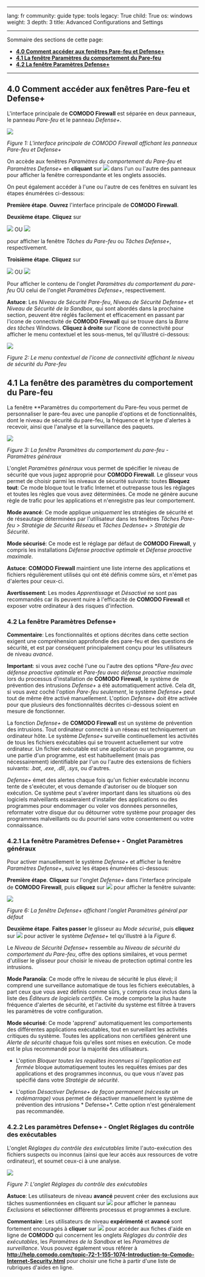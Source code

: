 

---

lang: fr
community: guide
type: tools
legacy: True
child: True
os: windows
weight: 3
depth: 3
title: Advanced Configurations and Settings

---

Sommaire des sections de cette page:

- [**4.0 Comment accéder aux fenêtres Pare-feu et Defense+**](#4.0)
- [**4.1 La fenêtre Paramètres du comportement du Pare-feu**](#4.1)
- [**4.2 La fenêtre Paramètres Defense+**](#4.2)

-------

<a name="4.0"></a>
## 4.0 Comment accéder aux fenêtres Pare-feu et Defense+ ##

L'interface principale de **COMODO Firewall** est séparée en deux panneaux, le panneau *Pare-feu* et le panneau *Defense+*.

![](/sbox/screen/comodo-fr/80.png)

*Figure 1: L'interface principale de COMODO Firewall affichant les panneaux Pare-feu et Defense+*

On accède aux fenêtres *Paramètres du comportement du Pare-feu* et *Paramètres Defense+* en **cliquant** sur ![](/sbox/screen/comodo-fr/43.png) dans l'un ou l'autre des panneaux pour afficher la fenêtre correspondante et les onglets associés.

On peut également accéder à l'une ou l'autre de ces fenêtres en suivant les étapes énumérées ci-dessous: 

**Première étape**. **Ouvrez** l'interface principale de **COMODO Firewall**. 

**Deuxième étape**. **Cliquez** sur

![](/sbox/screen/comodo-fr/60.png) OU ![](/sbox/screen/comodo-fr/81.png)

pour afficher la fenêtre *Tâches du Pare-feu* ou *Tâches Defense+*, respectivement.

**Troisième étape**. **Cliquez** sur

![](/sbox/screen/comodo-fr/82.png) OU ![](/sbox/screen/comodo-fr/83.png) 

Pour afficher le contenu de l'onglet *Paramètres du comportement du pare-feu* OU celui de l'onglet *Paramètres Defense+*, respectivement.

**Astuce**: Les *Niveau de Sécurité Pare-feu*, *Niveau de Sécurité Defense+* et *Niveau de Sécurité de la Sandbox*, qui sont abordés dans la prochaine section, peuvent être réglés facilement et efficacement en passant par l'icone de connectivité de **COMODO Firewall** qui se trouve dans la *Barre des tâches* Windows. **Cliquez à droite** sur l'icone de connectivité pour afficher le menu contextuel et les sous-menus, tel qu'illustré ci-dessous: 

![](/sbox/screen/comodo-fr/84.png)

*Figure 2: Le menu contextuel de l'icone de connectivité affichant le niveau de sécurité du Pare-feu* 

<a name="4.1"></a>
## 4.1 La fenêtre des paramètres du comportement du Pare-feu ##

La fenêtre **Paramètres du comportement du Pare-feu vous permet de personnaliser le pare-feu avec une panoplie d'options et de fonctionnalités, dont le niveau de sécurité du pare-feu, la fréquence et le type d'alertes à recevoir, ainsi que l'analyse et la surveillance des paquets.

![](/sbox/screen/comodo-fr/44.png)

*Figure 3: La fenêtre Paramètres du comportement du pare-feu - Paramètres généraux*

L'onglet *Paramètres généraux* vous permet de spécifier le niveau de sécurité que vous jugez approprié pour **COMODO Firewall**. Le glisseur vous permet de choisir parmi les niveaux de sécurité suivants:
toutes 
**Bloquez tout**: Ce mode bloque tout le trafic Internet et outrepasse tous les réglages et toutes les règles que vous avez déterminées. Ce mode ne génère aucune règle de trafic pour les applications et n'enregistre pas leur comportement.

**Mode avancé**: Ce mode applique *uniquement* les stratégies de sécurité et de réseautage déterminées par l'utilisateur dans les fenêtres *Tâches Pare-feu > Stratégie de Sécurité Réseau* et *Tâches Dedense+ > Stratégie de Sécurité*.

**Mode sécurisé**: Ce mode est le réglage par défaut de **COMODO Firewall**, y compris les installations *Défense proactive optimale* et *Défense proactive maximale*.

**Astuce**: **COMODO Firewall** maintient une liste interne des applications et fichiers régulièrement utilisés qui ont été définis comme sûrs, et n'émet pas d'alertes pour ceux-ci.

**Avertissement**: Les modes *Apprentissage* et *Désactivé* ne sont pas recommandés car ils peuvent nuire à l'efficacité de **COMODO Firewall** et exposer votre ordinateur à des risques d'infection.

<a name="4.2"></a>
### 4.2 La fenêtre Paramètres Defense+ ###

**Commentaire**: Les fonctionnalités et options décrites dans cette section exigent une compréhension approfondie des pare-feu et des questions de sécurité, et est par conséquent principalement conçu pour les utilisateurs de niveau *avancé*.

**Important**: si vous avez coché l'une ou l'autre des options **Pare-feu avec défense proactive optimale* et *Pare-feu avec défense proactive maximale* lors du processus d'installation de **COMODO Firewall**, le système de prévention des intrusions *Defense+* a été automatiquement activé. Cela dit, si vous avez coché l'option *Pare-feu seulement*, le système *Defense+* peut tout de même être activé manuellement. L'option *Defense+* doit être activée pour que plusieurs des fonctionnalités décrites ci-dessous soient en mesure de fonctionner.

La fonction *Defense+* de **COMODO Firewall**  est un système de prévention des intrusions. Tout ordinateur connecté à un réseau est techniquement un ordinateur hôte. Le système *Defense+* surveille continuellement les activités de tous les fichiers exécutables qui se trouvent actuellement sur votre ordinateur. Un fichier exécutable est une application ou un programme, ou une partie d'un programme, est est habituellement (mais pas nécessairement) identifiable par l'un ou l'autre des extensions de fichiers suivants: *.bat*, *.exe*, *.dll*, *.sys*, ou d'autres. 

*Defense+* émet des alertes chaque fois qu'un fichier exécutable inconnu tente de s'exécuter, et vous demande d'autoriser ou de bloquer son exécution. Ce système peut s'avérer important dans les situations où des logiciels malveillants essaieraient d'installer des applications ou des programmes pour endommager ou voler vos données personnelles, reformater votre disque dur ou  détourner votre système pour propager des programmes malveillants ou du pourriel sans votre consentement ou votre connaissance.

### 4.2.1 La fenêtre Paramètres Defense+ - Onglet Paramètres généraux ###

Pour activer manuellement le système *Defense+* et afficher la fenêtre *Paramètres Defense+*, suivez les étapes énumérées ci-dessous: 

**Première étape**. **Cliquez** sur l'onglet *Defense+* dans l'interface principale de **COMODO Firewall**, puis **cliquez** sur ![](/sbox/screen/comodo-fr/50.png) pour afficher la fenêtre suivante:

![](/sbox/screen/comodo-fr/51.png)

*Figure 6: La fenêtre Defense+ affichant l'onglet Paramètres général par défaut*

**Deuxième étape**. **Faites passer** le glisseur au *Mode sécurisé*, puis **cliquez** sur ![](/sbox/screen/comodo-fr/06.png) pour activer le système *Defense+* tel qu'illustré à la *Figure 6*.

Le *Niveau de Sécurité Defense+* ressemble au *Niveau de sécurité du comportement du Pare-feu*, offre des options similaires, et vous permet d'utiliser le glisseur pour choisir le niveau de protection optimal contre les intrusions.

**Mode Paranoïa**: Ce mode offre le niveau de sécurité le plus élevé; il comprend une surveillance automatique de tous les fichiers exécutables, à part ceux que vous avez définis comme sûrs, y compris ceux inclus dans la liste des *Éditeurs de logiciels certifiés*. Ce mode comporte la plus haute fréquence d'alertes de sécurité, et l'activité du système est filtrée à travers les paramètres de votre configuration.

**Mode sécurisé**: Ce mode 'apprend' automatiquement les comportements des différentes applications exécutables, tout en surveillant les activités critiques du système. Toutes les applications non certifiées génèrent une *Alerte de sécurité* chaque fois qu'elles sont mises en exécution. Ce mode est le plus recommandé pour la majorité des utilisateurs.

- L'option *Bloquer toutes les requêtes inconnues si l'application est fermée* bloque automatiquement toutes les requêtes émises par des applications et des programmes inconnus, ou que vous n'avez pas spécifié dans votre *Stratégie de sécurité*. 

- L'option *Désactiver Defense+ de façon permanent (nécessite un redémarrage)* vous permet de désactiver manuellement le système de prévention des intrusions * Defense+*. Cette option n'est généralement pas recommandée.

### 4.2.2 Les paramètres Defense+ - Onglet Réglages du contrôle des exécutables  ###

L'onglet *Réglages du contrôle des exécutables* limite l'auto-exécution des fichiers suspects ou inconnus (ainsi que leur accès aux ressources de votre ordinateur), et soumet ceux-ci à une analyse. 

![](/sbox/screen/comodo-fr/54.png)

*Figure 7: L'onglet Réglages du contrôle des exécutables*

**Astuce**: Les utilisateurs de niveau **avancé** peuvent créer des exclusions aux tâches susmentionnées en cliquant sur ![](/sbox/screen/comodo-fr/55.png) pour afficher le panneau *Exclusions* et sélectionner différents processus et programmes à exclure.

**Commentaire**: Les utilisateurs de niveau **expérimenté** et **avancé** sont fortement encouragés à **cliquer** sur ![](/sbox/screen/comodo-fr/47.png) pour accéder aux fiches d'aide en ligne de **COMODO** qui concernent les onglets *Réglages du contrôle des exécutables*, les *Paramètres de la Sandbox* et les *Paramètres de surveillance*. Vous pouvez également vous référer à **http://help.comodo.com/topic-72-1-155-1074-Introduction-to-Comodo-Internet-Security.html** pour choisir une fiche à partir d'une liste de rubriques d'aides en ligne.





